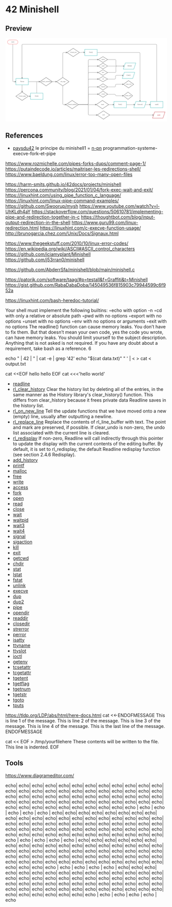 # 42 Minishell

## Preview
![](imgs/minishell.png)


## References
- [paysdu42](http://i.paysdu42.fr/?page=minishell.c) le principe du minishell1
= [n-pn](https://n-pn.fr/t/2318-c--programmation-systeme-execve-fork-et-pipe) programmation-systeme-execve-fork-et-pipe

https://www.rozmichelle.com/pipes-forks-dups/comment-page-1/
https://putaindecode.io/articles/maitriser-les-redirections-shell/
https://www.baeldung.com/linux/error-too-many-open-files

https://harm-smits.github.io/42docs/projects/minishell
https://percona.community/blog/2021/01/04/fork-exec-wait-and-exit/
https://linuxhint.com/using_pipe_function_c_language/
https://linuxhint.com/linux-pipe-command-examples/
https://github.com/Swoorup/mysh
https://www.youtube.com/watch?v=l-UhKLdh4aY
https://stackoverflow.com/questions/50610781/implementing-pipe-and-redirection-together-in-c
https://thoughtbot.com/blog/input-output-redirection-in-the-shell
https://www.guru99.com/linux-redirection.html
https://linuxhint.com/c-execve-function-usage/
http://brunogarcia.chez.com/Unix/Docs/Signaux.html


https://www.thegeekstuff.com/2010/10/linux-error-codes/
https://en.wikipedia.org/wiki/ASCII#ASCII_control_characters
https://github.com/iciamyplant/Minishell
https://github.com/j53rran0/minishell


https://github.com/AbderrSfa/minishell/blob/main/minishell.c

https://patorjk.com/software/taag/#p=testall&f=Graffiti&t=Minishell
https://gist.github.com/RabaDabaDoba/145049536f815903c79944599c6f952a

https://linuxhint.com/bash-heredoc-tutorial/


Your shell must implement the following builtins:
◦echo with option -n
◦cd with only a relative or absolute path
◦pwd with no options
◦export with no options
◦unset with no options
◦env with no options or arguments
◦exit with no options
The readline() function can cause memory leaks. You don’t have to fix them. But
that doesn’t mean your own code, yes the code you wrote, can have memory
leaks.
You should limit yourself to the subject description. Anything that
is not asked is not required.
If you have any doubt about a requirement, take bash as a reference.
6

echo " | 42 | " | cat -e | grep '42'
echo "$(cat data.txt)"
" ' | < >
cat < output.txt

cat <<EOF hello hello EOF
cat <<<'hello world'

- [readline](https://man7.org/linux/man-pages/man3/readline.3.html)
- [rl_clear_history]() Clear the history list by deleting all of the entries, in the same manner as the History library's clear_history() function. This differs from clear_history because it frees private data Readline saves in the history list. 
- [rl_on_new_line]() Tell the update functions that we have moved onto a new (empty) line, usually after outputting a newline. 
- [rl_replace_line]() Replace the contents of rl_line_buffer with text. The point and mark are preserved, if possible. If clear_undo is non-zero, the undo list associated with the current line is cleared. 
- [rl_redisplay]() If non-zero, Readline will call indirectly through this pointer to update the display with the current contents of the editing buffer. By default, it is set to rl_redisplay, the default Readline redisplay function (see section 2.4.6 Redisplay). 
- [add_history]()
- [printf]() 
- [malloc]() 
- [free]() 
- [write](https://man7.org/linux/man-pages/man2/write.2.html) 
- [access](https://man7.org/linux/man-pages/man2/access.2.html) 
- [fork](https://man7.org/linux/man-pages/man2/fork.2.html) 
- [open](https://man7.org/linux/man-pages/man2/open.2.html) 
- [read](https://man7.org/linux/man-pages/man2/read.2.html) 
- [close](https://man7.org/linux/man-pages/man2/close.2.html) 
- [wait](https://man7.org/linux/man-pages/man2/wait.2.html) 
- [waitpid]()  
- [wait3]()  
- [wait4]() 
- [signal]() 
- [sigaction]()  
- [kill]()  
- [exit]()  
- [getcwd]()  
- [chdir]()  
- [stat]() 
- [lstat]()  
- [fstat]()  
- [unlink](https://man7.org/linux/man-pages/man2/unlink.2.html)  
- [execve](https://man7.org/linux/man-pages/man2/execve.2.html)  
- [dup]()  
- [dup2]()  
- [pipe](https://man7.org/linux/man-pages/man7/pipe.7.html) 
- [opendir]()  
- [readdir]()  
- [closedir]()  
- [strerror]()  
- [perror](https://www.tutorialspoint.com/c_standard_library/c_function_perror.htm) 
- [isatty]()  
- [ttyname]()  
- [ttyslot]()  
- [ioctl]()  
- [getenv]()  
- [tcsetattr]() 
- [tcgetattr]()  
- [tgetent]()  
- [tgetflag]()  
- [tgetnum]()  
- [tgetstr]() 
- [tgoto]()  
- [tputs]() 

https://tldp.org/LDP/abs/html/here-docs.html
cat <<-ENDOFMESSAGE
	This is line 1 of the message.
	This is line 2 of the message.
	This is line 3 of the message.
	This is line 4 of the message.
	This is the last line of the message.
ENDOFMESSAGE


cat << EOF > /tmp/yourfilehere
These contents will be written to the file.
        This line is indented.
EOF



## Tools
https://www.diagrameditor.com/

echo| echo| echo| echo| echo| echo| echo| echo| echo| echo| echo| echo| echo| echo| echo| echo| echo| echo| echo| echo| echo| echo| echo| echo| echo| echo| echo| echo| echo| echo| echo| echo| echo| echo| echo| echo| echo| echo| echo| echo| echo| echo| echo| echo| echo| echo| echo| echo| echo| echo| echo| echo| echo| echo| echo| echo| echo| echo | echo | echo | echo | echo | echo | echo| echo| echo| echo| echo| echo| echo| echo| echo| echo| echo| echo| echo| echo| echo| echo| echo| echo| echo| echo| echo| echo| echo| echo| echo| echo| echo| echo| echo| echo| echo| echo| echo| echo| echo| echo| echo| echo| echo| echo| echo| echo| echo| echo| echo| echo| echo| echo| echo| echo| echo| echo| echo| echo| echo| echo| echo | echo | echo | echo | echo | echo| echo| echo| echo| echo| echo| echo| echo| echo| echo| echo| echo| echo| echo| echo| echo| echo| echo| echo| echo| echo| echo| echo| echo| echo| echo| echo| echo| echo| echo| echo| echo| echo| echo| echo| echo| echo| echo| echo| echo| echo| echo| echo| echo| echo| echo| echo| echo| echo| echo| echo| echo| echo| echo| echo| echo| echo| echo | echo | echo | echo | echo | echo| echo| echo| echo| echo| echo| echo| echo| echo| echo| echo| echo| echo| echo| echo| echo| echo| echo| echo| echo| echo| echo| echo| echo| echo| echo| echo| echo| echo| echo| echo| echo| echo| echo| echo| echo| echo| echo| echo| echo| echo| echo| echo| echo| echo| echo| echo| echo| echo| echo| echo| echo| echo| echo| echo| echo| echo| echo | echo | echo | echo | echo | echo